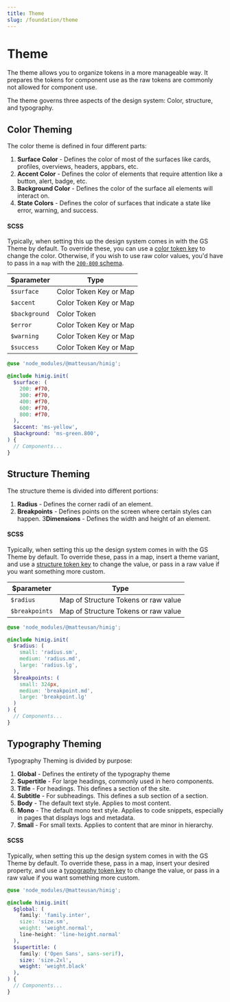 ```yaml
---
title: Theme
slug: /foundation/theme
---
```

# Theme
The theme allows you to organize tokens in a more manageable way. It prepares the tokens for component use as the raw tokens
are commonly not allowed for component use.

The theme governs three aspects of the design system: Color, structure, and typography.

## Color Theming
The color theme is defined in four different parts:

1) **Surface Color** - Defines the color of most of the surfaces like cards, profiles, overviews, headers, appbars, etc.
2) **Accent Color** - Defines the color of elements that require attention like a button, alert, badge, etc.
3) **Background Color** - Defines the color of the surface all elements will interact on.
4) **State Colors** - Defines the color of surfaces that indicate a state like error, warning, and success.

#### SCSS
Typically, when setting this up the design system comes in with the GS Theme by default. To override these, you can use
a [color token key](color/color-tokens.md) to change the color. Otherwise, if you wish to use raw color values, you'd
have to pass in a `map` with the [`200-800` schema](color/color-tokens.md#color-theme-schema).

| $parameter    | Type                   |
|---------------|------------------------|
| `$surface`    | Color Token Key or Map |
| `$accent`     | Color Token Key or Map |
| `$background` | Color Token            |
| `$error`      | Color Token Key or Map |
| `$warning`    | Color Token Key or Map |
| `$success`    | Color Token Key or Map |

```scss
@use 'node_modules/@matteusan/himig';

@include himig.init(
  $surface: (
    200: #f70,
    300: #f70,
    400: #f70,
    600: #f70,
    800: #f70,
  ),
  $accent: 'ms-yellow',
  $background: 'ms-green.800',
) {
  // Components...
}
```

## Structure Theming
The structure theme is divided into different portions:

1) **Radius** - Defines the corner radii of an element.
2) **Breakpoints** - Defines points on the screen where certain styles can happen.
3**Dimensions** - Defines the width and height of an element.

#### SCSS
Typically, when setting this up the design system comes in with the GS Theme by default. To override these, pass in a
map, insert a theme variant, and use
a [structure token key](structure/structure-tokens.md) to change the value, or pass in a raw value if you want something
more custom.

| $parameter     | Type                                 |
|----------------|--------------------------------------|
| `$radius`      | Map of Structure Tokens or raw value |
| `$breakpoints` | Map of Structure Tokens or raw value |

```scss
@use 'node_modules/@matteusan/himig';

@include himig.init(
  $radius: (
    small: 'radius.sm',
    medium: 'radius.md',
    large: 'radius.lg',
  ),
  $breakpoints: (
    small: 324px,
    medium: 'breakpoint.md',
    large: 'breakpoint.lg'
  )
) {
  // Components...
}
```

## Typography Theming
Typography Theming is divided by purpose:

1) **Global** - Defines the entirety of the typography theme
2) **Supertitle** - For large headings, commonly used in hero components.
3) **Title** - For headings. This defines a section of the site.
4) **Subtitle** - For subheadings. This defines a sub section of a section.
5) **Body** - The default text style. Applies to most content.
6) **Mono** - The default mono text style. Applies to code snippets, especially in pages that displays logs and metadata.
6) **Small** - For small texts. Applies to content that are minor in hierarchy.

#### SCSS
Typically, when setting this up the design system comes in with the GS Theme by default. To override these, pass in a
map, insert your desired property, and use
a [typography token key](typography/typography-tokens.md) to change the value, or pass in a raw value if you want
something more custom.

```scss
@use 'node_modules/@matteusan/himig';

@include himig.init(
  $global: (
    family: 'family.inter',
    size: 'size.sm',
    weight: 'weight.normal',
    line-height: 'line-height.normal'
  ),
  $supertitle: (
    family: ('Open Sans', sans-serif),
    size: 'size.2xl',
    weight: 'weight.black'
  ),
) {
  // Components...
}
```